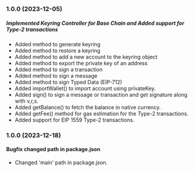 ### 1.0.0 (2023-12-05)

##### Implemented Keyring Controller for Base Chain and Added support for Type-2 transactions

- Added method to generate keyring
- Added method to restore a keyring
- Added method to add a new account to the keyring object
- Added method to export the private key of an address
- Added method to sign a transaction
- Added method to sign a message
- Added method to sign Typed Data (EIP-712)
- Added importWallet() to import account using privateKey.
- Added sign() to sign a message or transaction and get signature along with v,r,s.
- Added getBalance() to fetch the balance in native currency.
- Added getFee() method for gas estimation for the Type-2 transactions.
- Added support for EIP 1559 Type-2 transactions.

### 1.0.0 (2023-12-18)

#### Bugfix changed path in package.json

- Changed 'main' path in package.json.